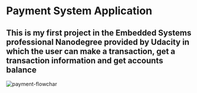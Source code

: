 # Payment System Application
## This is my first project in the Embedded Systems professional Nanodegree provided by Udacity in which the user can make a transaction, get a transaction information and get accounts balance

![payment-flowchar](payment-flowchar.jpeg)
